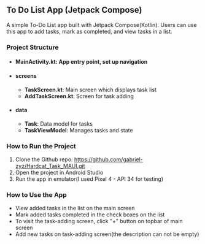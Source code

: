 ## To Do List App (Jetpack Compose)

A simple To-Do List app built with Jetpack Compose(Kotlin). Users can use this app to add tasks, mark as completed, and view tasks in a list.


### Project Structure
- #### MainActivity.kt: App entry point, set up navigation
- #### screens
  - **TaskScreen.kt**: Main screen which displays task list
  - **AddTaskScreen.kt**: Screen for task adding
- #### data
  - **Task**: Data model for tasks
  - **TaskViewModel**: Manages tasks and state


### How to Run the Project
1. Clone the Github repo: https://github.com/gabriel-zyz/Hardcat_Task_MAUI.git
2. Open the project in Android Studio
3. Run the app in emulator(I used Pixel 4 - API 34 for testing)


### How to Use the App
- View added tasks in the list on the main screen
- Mark added tasks completed in the check boxes on the list
- To visit the task-adding screen, click "+" button on topbar of main screen
- Add new tasks on task-adding screen(the description can not be empty)
